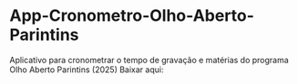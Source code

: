 # App-Cronometro-Olho-Aberto-Parintins
Aplicativo para cronometrar o tempo de gravação e matérias do programa Olho Aberto Parintins (2025)
Baixar aqui: 
